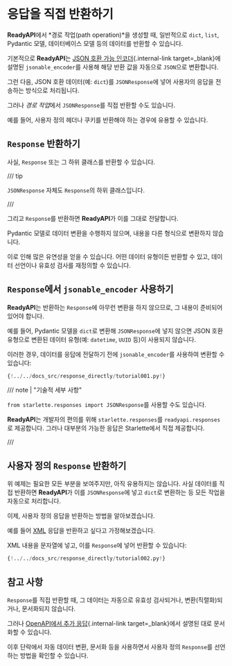 # 응답을 직접 반환하기

**ReadyAPI**에서 *경로 작업(path operation)*을 생성할 때, 일반적으로 `dict`, `list`, Pydantic 모델, 데이터베이스 모델 등의 데이터를 반환할 수 있습니다.

기본적으로 **ReadyAPI**는 [JSON 호환 가능 인코더](../tutorial/encoder.md){.internal-link target=_blank}에 설명된 `jsonable_encoder`를 사용해 해당 반환 값을 자동으로 `JSON`으로 변환합니다.

그런 다음, JSON 호환 데이터(예: `dict`)를 `JSONResponse`에 넣어 사용자의 응답을 전송하는 방식으로 처리됩니다.

그러나 *경로 작업*에서 `JSONResponse`를 직접 반환할 수도 있습니다.

예를 들어, 사용자 정의 헤더나 쿠키를 반환해야 하는 경우에 유용할 수 있습니다.

## `Response` 반환하기

사실, `Response` 또는 그 하위 클래스를 반환할 수 있습니다.

/// tip

`JSONResponse` 자체도 `Response`의 하위 클래스입니다.

///

그리고 `Response`를 반환하면 **ReadyAPI**가 이를 그대로 전달합니다.

Pydantic 모델로 데이터 변환을 수행하지 않으며, 내용을 다른 형식으로 변환하지 않습니다.

이로 인해 많은 유연성을 얻을 수 있습니다. 어떤 데이터 유형이든 반환할 수 있고, 데이터 선언이나 유효성 검사를 재정의할 수 있습니다.

## `Response`에서 `jsonable_encoder` 사용하기

**ReadyAPI**는 반환하는 `Response`에 아무런 변환을 하지 않으므로, 그 내용이 준비되어 있어야 합니다.

예를 들어, Pydantic 모델을 `dict`로 변환해 `JSONResponse`에 넣지 않으면 JSON 호환 유형으로 변환된 데이터 유형(예: `datetime`, `UUID` 등)이 사용되지 않습니다.

이러한 경우, 데이터를 응답에 전달하기 전에 `jsonable_encoder`를 사용하여 변환할 수 있습니다:

```Python hl_lines="6-7 21-22"
{!../../docs_src/response_directly/tutorial001.py!}
```

/// note | "기술적 세부 사항"

`from starlette.responses import JSONResponse`를 사용할 수도 있습니다.

**ReadyAPI**는 개발자의 편의를 위해 `starlette.responses`를 `readyapi.responses`로 제공합니다. 그러나 대부분의 가능한 응답은 Starlette에서 직접 제공합니다.

///

## 사용자 정의 `Response` 반환하기
위 예제는 필요한 모든 부분을 보여주지만, 아직 유용하지는 않습니다. 사실 데이터를 직접 반환하면 **ReadyAPI**가 이를 `JSONResponse`에 넣고 `dict`로 변환하는 등 모든 작업을 자동으로 처리합니다.

이제, 사용자 정의 응답을 반환하는 방법을 알아보겠습니다.

예를 들어 <a href="https://en.wikipedia.org/wiki/XML" class="external-link" target="_blank">XML</a> 응답을 반환하고 싶다고 가정해보겠습니다.

XML 내용을 문자열에 넣고, 이를 `Response`에 넣어 반환할 수 있습니다:

```Python hl_lines="1 18"
{!../../docs_src/response_directly/tutorial002.py!}
```

## 참고 사항
`Response`를 직접 반환할 때, 그 데이터는 자동으로 유효성 검사되거나, 변환(직렬화)되거나, 문서화되지 않습니다.

그러나 [OpenAPI에서 추가 응답](additional-responses.md){.internal-link target=_blank}에서 설명된 대로 문서화할 수 있습니다.

이후 단락에서 자동 데이터 변환, 문서화 등을 사용하면서 사용자 정의 `Response`를 선언하는 방법을 확인할 수 있습니다.
